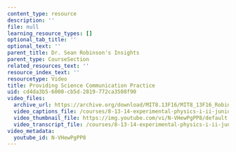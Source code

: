 ```yaml
---
content_type: resource
description: ''
file: null
learning_resource_types: []
optional_tab_title: ''
optional_text: ''
parent_title: Dr. Sean Robinson's Insights
parent_type: CourseSection
related_resources_text: ''
resource_index_text: ''
resourcetype: Video
title: Providing Science Communication Practice
uid: cd4da3b5-6000-cb5d-2819-772ca3508f90
video_files:
  archive_url: https://archive.org/download/MIT8.13F16/MIT8_13F16_Robinson_Science_Communication_Practice_300k.mp4
  video_captions_file: /courses/8-13-14-experimental-physics-i-ii-junior-lab-fall-2016-spring-2017/a73392f311855117ac3e751ae41a5fe5_N-VHewPgPP8.vtt
  video_thumbnail_file: https://img.youtube.com/vi/N-VHewPgPP8/default.jpg
  video_transcript_file: /courses/8-13-14-experimental-physics-i-ii-junior-lab-fall-2016-spring-2017/964c45bd3d18e47b60da2084eb483882_N-VHewPgPP8.pdf
video_metadata:
  youtube_id: N-VHewPgPP8
---
```

